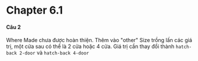 # Chapter 6.1

#### Câu 2

Where Made chưa được hoàn thiện. Thêm vào "other"
Size trồng lấn các giá trị, một cửa sau có thể là 2 cửa hoặc 4 cửa. Giá trị cần thay đổi thành `hatch-back 2-door` và `hatch-back 4-door`